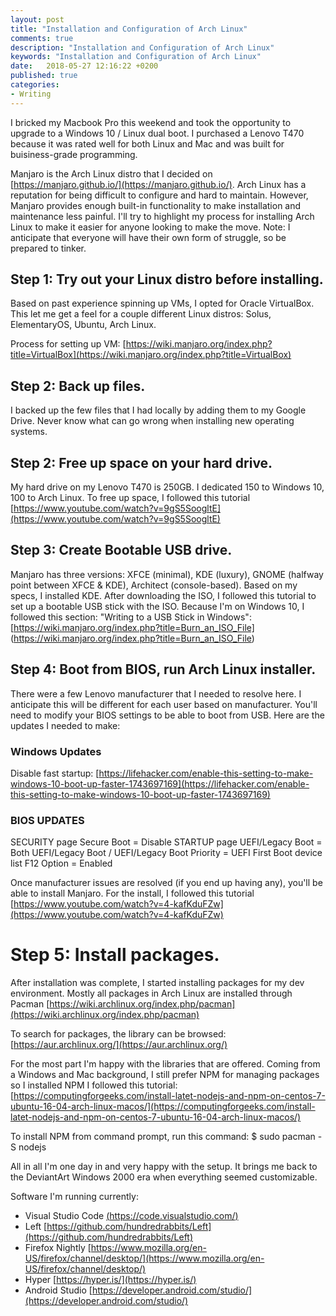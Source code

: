 ```yaml
---
layout: post
title: "Installation and Configuration of Arch Linux"
comments: true
description: "Installation and Configuration of Arch Linux"
keywords: "Installation and Configuration of Arch Linux"
date:   2018-05-27 12:16:22 +0200
published: true
categories:
- Writing
---
```


I bricked my Macbook Pro this weekend and took the opportunity to upgrade to a Windows 10 / Linux dual boot. I purchased a Lenovo T470 because it was rated well for both Linux and Mac and was built for buisiness-grade programming. 

Manjaro is the Arch Linux distro that I decided on [https://manjaro.github.io/](https://manjaro.github.io/). Arch Linux has a reputation for being difficult to configure and hard to maintain. However, Manjaro provides enough built-in functionality to make installation and maintenance less painful. I'll try to highlight my process for installing Arch Linux to make it easier for anyone looking to make the move. Note: I anticipate that everyone will have their own form of struggle, so be prepared to tinker.
 
## Step 1: Try out your Linux distro before installing.
Based on past experience spinning up VMs, I opted for Oracle VirtualBox. This let me get a feel for a couple different Linux distros: Solus, ElementaryOS, Ubuntu, Arch Linux. 

Process for setting up VM: [https://wiki.manjaro.org/index.php?title=VirtualBox](https://wiki.manjaro.org/index.php?title=VirtualBox)

## Step 2: Back up files.
I backed up the few files that I had locally by adding them to my Google Drive. Never know what can go wrong when installing new operating systems.

## Step 2: Free up space on your hard drive.
My hard drive on my Lenovo T470 is 250GB. I dedicated 150 to Windows 10, 100 to Arch Linux. To free up space, I followed this tutorial [https://www.youtube.com/watch?v=9gS5SoogltE](https://www.youtube.com/watch?v=9gS5SoogltE)

## Step 3: Create Bootable USB drive.
Manjaro has three versions: XFCE (minimal), KDE (luxury), GNOME (halfway point between XFCE & KDE), Architect (console-based). Based on my specs, I installed KDE. After downloading the ISO, I followed this tutorial to set up a bootable USB stick with the ISO. Because I'm on Windows 10, I followed this section: "Writing to a USB Stick in Windows": [https://wiki.manjaro.org/index.php?title=Burn_an_ISO_File] (https://wiki.manjaro.org/index.php?title=Burn_an_ISO_File) 

## Step 4: Boot from BIOS, run Arch Linux installer.
There were a few Lenovo manufacturer that I needed to resolve here. I anticipate this will be different for each user based on manufacturer. You'll need to modify your BIOS settings to be able to boot from USB. Here are the updates I needed to make:

### Windows Updates
Disable fast startup: [https://lifehacker.com/enable-this-setting-to-make-windows-10-boot-up-faster-1743697169](https://lifehacker.com/enable-this-setting-to-make-windows-10-boot-up-faster-1743697169)

### BIOS UPDATES
SECURITY page
   Secure Boot = Disable
STARTUP page
   UEFI/Legacy Boot = Both
      UEFI/Legacy Boot / UEFI/Legacy Boot Priority = UEFI First
   Boot device list F12 Option = Enabled

Once manufacturer issues are resolved (if you end up having any), you'll be able to install Manjaro. For the install, I followed this tutorial [https://www.youtube.com/watch?v=4-kafKduFZw](https://www.youtube.com/watch?v=4-kafKduFZw)

# Step 5: Install packages. 

After installation was complete, I started installing packages for my dev environment. Mostly all packages in Arch Linux are installed through Pacman [https://wiki.archlinux.org/index.php/pacman](https://wiki.archlinux.org/index.php/pacman)

To search for packages, the library can be browsed: [https://aur.archlinux.org/](https://aur.archlinux.org/)

For the most part I'm happy with the libraries that are offered. Coming from a Windows and Mac background, I still prefer NPM for managing packages so I installed NPM I followed this tutorial: [https://computingforgeeks.com/install-latet-nodejs-and-npm-on-centos-7-ubuntu-16-04-arch-linux-macos/](https://computingforgeeks.com/install-latet-nodejs-and-npm-on-centos-7-ubuntu-16-04-arch-linux-macos/)

To install NPM from command prompt, run this command: $ sudo pacman -S nodejs

All in all I'm one day in and very happy with the setup. It brings me back to the DeviantArt Windows 2000 era when everything seemed customizable. 

Software I'm running currently:
* Visual Studio Code [(https://code.visualstudio.com/)](https://code.visualstudio.com/)
* Left [https://github.com/hundredrabbits/Left](https://github.com/hundredrabbits/Left)
* Firefox Nightly [https://www.mozilla.org/en-US/firefox/channel/desktop/](https://www.mozilla.org/en-US/firefox/channel/desktop/)
* Hyper [https://hyper.is/](https://hyper.is/)
* Android Studio [https://developer.android.com/studio/](https://developer.android.com/studio/)
